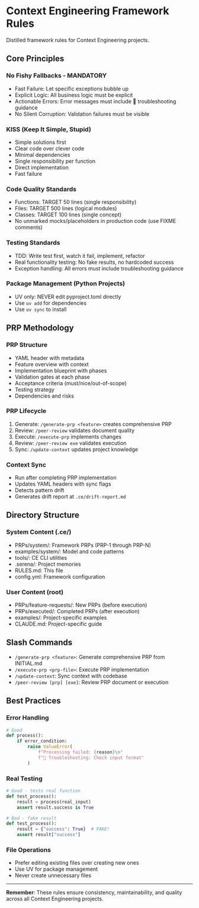 # Context Engineering Framework Rules

Distilled framework rules for Context Engineering projects.

## Core Principles

### No Fishy Fallbacks - MANDATORY
- Fast Failure: Let specific exceptions bubble up
- Explicit Logic: All business logic must be explicit
- Actionable Errors: Error messages must include 🔧 troubleshooting guidance
- No Silent Corruption: Validation failures must be visible

### KISS (Keep It Simple, Stupid)
- Simple solutions first
- Clear code over clever code
- Minimal dependencies
- Single responsibility per function
- Direct implementation
- Fast failure

### Code Quality Standards
- Functions: TARGET 50 lines (single responsibility)
- Files: TARGET 500 lines (logical modules)
- Classes: TARGET 100 lines (single concept)
- No unmarked mocks/placeholders in production code (use FIXME comments)

### Testing Standards
- TDD: Write test first, watch it fail, implement, refactor
- Real functionality testing: No fake results, no hardcoded success
- Exception handling: All errors must include troubleshooting guidance

### Package Management (Python Projects)
- UV only: NEVER edit pyproject.toml directly
- Use `uv add` for dependencies
- Use `uv sync` to install

## PRP Methodology

### PRP Structure
- YAML header with metadata
- Feature overview with context
- Implementation blueprint with phases
- Validation gates at each phase
- Acceptance criteria (must/nice/out-of-scope)
- Testing strategy
- Dependencies and risks

### PRP Lifecycle
1. Generate: `/generate-prp <feature>` creates comprehensive PRP
2. Review: `/peer-review` validates document quality
3. Execute: `/execute-prp` implements changes
4. Review: `/peer-review exe` validates execution
5. Sync: `/update-context` updates project knowledge

### Context Sync
- Run after completing PRP implementation
- Updates YAML headers with sync flags
- Detects pattern drift
- Generates drift report at `.ce/drift-report.md`

## Directory Structure

### System Content (.ce/)
- PRPs/system/: Framework PRPs (PRP-1 through PRP-N)
- examples/system/: Model and code patterns
- tools/: CE CLI utilities
- .serena/: Project memories
- RULES.md: This file
- config.yml: Framework configuration

### User Content (root)
- PRPs/feature-requests/: New PRPs (before execution)
- PRPs/executed/: Completed PRPs (after execution)
- examples/: Project-specific examples
- CLAUDE.md: Project-specific guide

## Slash Commands

- `/generate-prp <feature>`: Generate comprehensive PRP from INITIAL.md
- `/execute-prp <prp-file>`: Execute PRP implementation
- `/update-context`: Sync context with codebase
- `/peer-review [prp] [exe]`: Review PRP document or execution

## Best Practices

### Error Handling
```python
# Good
def process():
    if error_condition:
        raise ValueError(
            f"Processing failed: {reason}\n"
            f"🔧 Troubleshooting: Check input format"
        )
```

### Real Testing
```python
# Good - tests real function
def test_process():
    result = process(real_input)
    assert result.success is True

# Bad - fake result
def test_process():
    result = {"success": True}  # FAKE!
    assert result["success"]
```

### File Operations
- Prefer editing existing files over creating new ones
- Use UV for package management
- Never create unnecessary files

---

**Remember**: These rules ensure consistency, maintainability, and quality across all Context Engineering projects.
